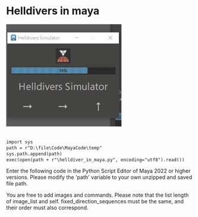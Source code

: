 # Helldivers in maya


![img](Demo.gif)


```

import sys
path = r"D:\file\Code\MayaCode\temp"
sys.path.append(path)
exec(open(path + r"\helldiver_in_maya.py", encoding="utf8").read())

```

Enter the following code in the Python Script Editor of Maya 2022 or higher versions.
Please modify the 'path' variable to your own unzipped and saved file path.

You are free to add images and commands. Please note that the list length of image_list and self.
fixed_direction_sequences must be the same, and their order must also correspond.
